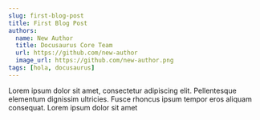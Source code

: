 ```yaml
---
slug: first-blog-post
title: First Blog Post
authors:
  name: New Author
  title: Docusaurus Core Team
  url: https://github.com/new-author
  image_url: https://github.com/new-author.png
tags: [hola, docusaurus]
---
```


Lorem ipsum dolor sit amet, consectetur adipiscing elit. Pellentesque elementum dignissim ultricies. Fusce rhoncus ipsum tempor eros aliquam consequat. Lorem ipsum dolor sit amet
